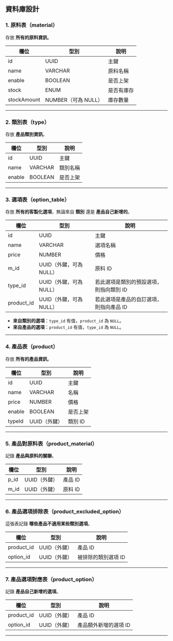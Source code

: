 ## 資料庫設計

### **1. 原料表（material）**

存放 **所有的原料資訊**。

| 欄位        | 型別                | 說明       |
| ----------- | ------------------- | ---------- |
| id          | UUID                | 主鍵       |
| name        | VARCHAR             | 原料名稱   |
| enable      | BOOLEAN             | 是否上架   |
| stock       | ENUM             | 是否有庫存 |
| stockAmount | NUMBER（可為 NULL） | 庫存數量   |

---

### **2. 類別表（type）**

存放 **產品類別資訊**。

| 欄位   | 型別    | 說明     |
| ------ | ------- | -------- |
| id     | UUID    | 主鍵     |
| name   | VARCHAR | 類別名稱 |
| enable | BOOLEAN | 是否上架 |

---

### **3. 選項表（option_table）**

存放 **所有的客製化選項**，無論來自 **類別** 還是 **產品自己新增的**。

| 欄位       | 型別                    | 說明                                    |
| ---------- | ----------------------- | --------------------------------------- |
| id         | UUID                    | 主鍵                                    |
| name       | VARCHAR                 | 選項名稱                                |
| price      | NUMBER                  | 價格                                    |
| m_id       | UUID（外鍵，可為 NULL） | 原料 ID                                 |
| type_id    | UUID（外鍵，可為 NULL） | 若此選項是類別的預設選項，則指向類別 ID |
| product_id | UUID（外鍵，可為 NULL） | 若此選項是產品的自訂選項，則指向產品 ID |

-   **來自類別的選項**：`type_id` 有值，`product_id` 為 `NULL`。
-   **來自產品的選項**：`product_id` 有值，`type_id` 為 `NULL`。

---

### **4. 產品表（product）**

存放 **所有的產品資訊**。

| 欄位   | 型別         | 說明     |
| ------ | ------------ | -------- |
| id     | UUID         | 主鍵     |
| name   | VARCHAR      | 名稱     |
| price  | NUMBER       | 價格     |
| enable | BOOLEAN      | 是否上架 |
| typeId | UUID（外鍵） | 類別 ID  |

---

### **5. 產品對原料表（product_material）**

記錄 **產品與原料的關聯**。

| 欄位 | 型別         | 說明    |
| ---- | ------------ | ------- |
| p_id | UUID（外鍵） | 產品 ID |
| m_id | UUID（外鍵） | 原料 ID |

---

### **6. 產品選項排除表（product_excluded_option）**

這張表記錄 **哪些產品不適用某些類別選項**。

| 欄位       | 型別         | 說明                |
| ---------- | ------------ | ------------------- |
| product_id | UUID（外鍵） | 產品 ID             |
| option_id  | UUID（外鍵） | 被排除的類別選項 ID |

---

### **7. 產品選項對應表（product_option）**

記錄 **產品自己新增的選項**。

| 欄位       | 型別         | 說明                  |
| ---------- | ------------ | --------------------- |
| product_id | UUID（外鍵） | 產品 ID               |
| option_id  | UUID（外鍵） | 產品額外新增的選項 ID |

---
